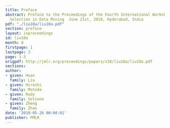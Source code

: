 ```yaml
---
title: Preface
abstract: Preface to the Proceedings of the Fourth International Workshop on Feature
  Selection in Data Mining  June 21st, 2010, Hyderabad, India
pdf: "./liu10a/liu10a.pdf"
section: preface
layout: inproceedings
id: liu10a
month: 0
firstpage: 1
lastpage: 3
page: 1-3
origpdf: http://jmlr.org/proceedings/papers/v10/liu10a/liu10a.pdf
sections: 
author:
- given: Huan
  family: Liu
- given: Hiroshi
  family: Motoda
- given: Rudy
  family: Setiono
- given: Zheng
  family: Zhao
date: '2010-05-26 00:00:01'
publisher: PMLR
---
```


